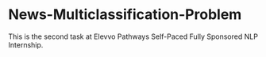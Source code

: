 # News-Multiclassification-Problem
This is the second task at Elevvo Pathways Self-Paced Fully Sponsored NLP Internship.
